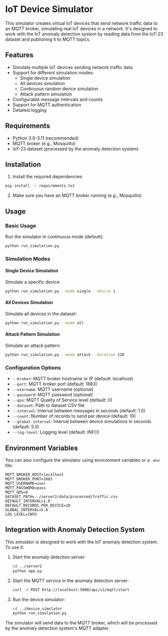 # IoT Device Simulator

This simulator creates virtual IoT devices that send network traffic data to an MQTT broker, simulating real IoT devices in a network. It's designed to work with the IoT anomaly detection system by reading data from the IoT-23 dataset and publishing it to MQTT topics.

## Features

- Simulate multiple IoT devices sending network traffic data
- Support for different simulation modes:
  - Single device simulation
  - All devices simulation
  - Continuous random device simulation
  - Attack pattern simulation
- Configurable message intervals and counts
- Support for MQTT authentication
- Detailed logging

## Requirements

- Python 3.9-3.11 (recommended)
- MQTT broker (e.g., Mosquitto)
- IoT-23 dataset (processed by the anomaly detection system)

## Installation

1. Install the required dependencies:

```bash
pip install -r requirements.txt
```

2. Make sure you have an MQTT broker running (e.g., Mosquitto)

## Usage

### Basic Usage

Run the simulator in continuous mode (default):

```bash
python run_simulation.py
```

### Simulation Modes

#### Single Device Simulation

Simulate a specific device:

```bash
python run_simulation.py --mode single --device 1
```

#### All Devices Simulation

Simulate all devices in the dataset:

```bash
python run_simulation.py --mode all
```

#### Attack Pattern Simulation

Simulate an attack pattern:

```bash
python run_simulation.py --mode attack --duration 120
```

### Configuration Options

- `--broker`: MQTT broker hostname or IP (default: localhost)
- `--port`: MQTT broker port (default: 1883)
- `--username`: MQTT username (optional)
- `--password`: MQTT password (optional)
- `--qos`: MQTT Quality of Service level (default: 0)
- `--dataset`: Path to dataset CSV file
- `--interval`: Interval between messages in seconds (default: 1.0)
- `--count`: Number of records to send per device (default: 10)
- `--global-interval`: Interval between device simulations in seconds (default: 5.0)
- `--log-level`: Logging level (default: INFO)

## Environment Variables

You can also configure the simulator using environment variables or a `.env` file:

```
MQTT_BROKER_HOST=localhost
MQTT_BROKER_PORT=1883
MQTT_USERNAME=user
MQTT_PASSWORD=pass
MQTT_QOS=0
DATASET_PATH=../server2/data/processed/traffic.csv
DEFAULT_INTERVAL=1.0
DEFAULT_RECORDS_PER_DEVICE=10
GLOBAL_INTERVAL=5.0
LOG_LEVEL=INFO
```

## Integration with Anomaly Detection System

This simulator is designed to work with the IoT anomaly detection system. To use it:

1. Start the anomaly detection server:
   ```bash
   cd ../server2
   python app.py
   ```

2. Start the MQTT service in the anomaly detection server:
   ```bash
   curl -X POST http://localhost:5000/api/v1/mqtt/start
   ```

3. Run the device simulator:
   ```bash
   cd ../device_simulator
   python run_simulation.py
   ```

The simulator will send data to the MQTT broker, which will be processed by the anomaly detection system's MQTT adapter.
